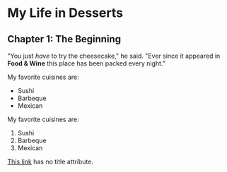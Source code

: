 # My Life in Desserts

## Chapter 1: The Beginning

"You just *have* to try the cheesecake," he said. "Ever since it appeared in **Food & Wine** this place has been packed every night."


My favorite cuisines are:

* Sushi
* Barbeque
* Mexican

My favorite cuisines are:

1. Sushi
2. Barbeque
3. Mexican

[This link](http://example.net/) has no title attribute.